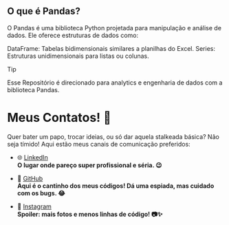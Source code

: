 


## O que é Pandas?
O Pandas é uma biblioteca Python projetada para manipulação e análise de dados. Ele oferece estruturas de dados como:

DataFrame: Tabelas bidimensionais similares a planilhas do Excel.
Series: Estruturas unidimensionais para listas ou colunas.


> [!TIP]
>
> Esse Repositório é direcionado para analytics e engenharia de dados com a biblioteca Pandas.



# Meus Contatos! 🌟

Quer bater um papo, trocar ideias, ou só dar aquela stalkeada básica? Não seja tímido! Aqui estão meus canais de comunicação preferidos:

- 🌐 [LinkedIn](https://www.linkedin.com/in/luciana-sampaio/)  
  **O lugar onde pareço super profissional e séria. 😉**

- 🐙 [GitHub](https://github.com/luasampaio)  
  **Aqui é o cantinho dos meus códigos! Dá uma espiada, mas cuidado com os bugs. 😂**

- 📸 [Instagram](https://www.instagram.com/luasampaio/)  
  **Spoiler: mais fotos e menos linhas de código! 📷✨**
